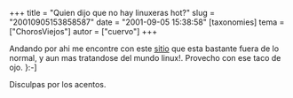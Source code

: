 +++
title = "Quien dijo que no hay linuxeras hot?"
slug = "20010905153858587"
date = "2001-09-05 15:38:58"
[taxonomies]
tema = ["ChorosViejos"]
autor = ["cuervo"]
+++

Andando por ahi me encontre con este [sitio](http://www.linuxsex.org)
que esta bastante fuera de lo normal, y aun mas tratandose del mundo
linux!. Provecho con ese taco de ojo. }:-\]  
  
Disculpas por los acentos.

